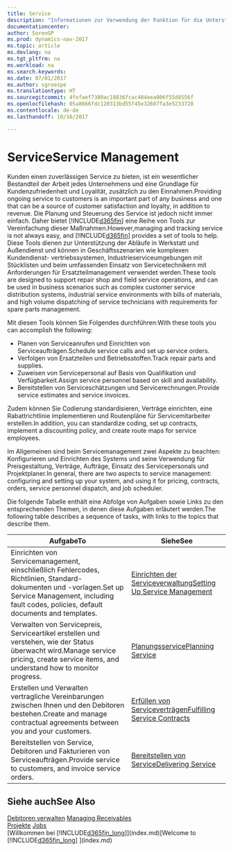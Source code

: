 ```yaml
---
title: Service
description: "Informationen zur Verwendung der Funktion für die Unterstützung der Arbeitsgänge Werkstatt und Service."
documentationcenter: 
author: SorenGP
ms.prod: dynamics-nav-2017
ms.topic: article
ms.devlang: na
ms.tgt_pltfrm: na
ms.workload: na
ms.search.keywords: 
ms.date: 07/01/2017
ms.author: sgroespe
ms.translationtype: HT
ms.sourcegitcommit: 4fefaef7380ac10836fcac404eea006f55d8556f
ms.openlocfilehash: 05a8666fdc120313bd55f45e32607fa3e5233728
ms.contentlocale: de-de
ms.lasthandoff: 10/16/2017

---
```

# <a name="service-management"></a><span data-ttu-id="d949b-103">Service</span><span class="sxs-lookup"><span data-stu-id="d949b-103">Service Management</span></span>
<span data-ttu-id="d949b-104">Kunden einen zuverlässigen Service zu bieten, ist ein wesentlicher Bestandteil der Arbeit jedes Unternehmens und eine Grundlage für Kundenzufriedenheit und Loyalität, zusätzlich zu den Einnahmen.</span><span class="sxs-lookup"><span data-stu-id="d949b-104">Providing ongoing service to customers is an important part of any business and one that can be a source of customer satisfaction and loyalty, in addition to revenue.</span></span> <span data-ttu-id="d949b-105">Die Planung und Steuerung des Service ist jedoch nicht immer einfach. Daher bietet [!INCLUDE[d365fin](includes/d365fin_md.md)] eine Reihe von Tools zur Vereinfachung dieser Maßnahmen.</span><span class="sxs-lookup"><span data-stu-id="d949b-105">However,managing and tracking service is not always easy, and [!INCLUDE[d365fin](includes/d365fin_md.md)] provides a set of tools to help.</span></span> <span data-ttu-id="d949b-106">Diese Tools dienen zur Unterstützung der Abläufe in Werkstatt und Außendienst und können in Geschäftsszenarien wie komplexen Kundendienst- vertriebssystemen, Industrieserviceumgebungen mit Stücklisten und beim umfassenden Einsatz von Servicetechnikern mit Anforderungen für Ersatzteilmanagement verwendet werden.</span><span class="sxs-lookup"><span data-stu-id="d949b-106">These tools are designed to support repair shop and field service operations, and can be used in business scenarios such as complex customer service distribution systems, industrial service environments with bills of materials, and high volume dispatching of service technicians with requirements for spare parts management.</span></span>  

 <span data-ttu-id="d949b-107">Mit diesen Tools können Sie Folgendes durchführen:</span><span class="sxs-lookup"><span data-stu-id="d949b-107">With these tools you can accomplish the following:</span></span>  

* <span data-ttu-id="d949b-108">Planen von Serviceanrufen und Einrichten von Serviceaufträgen.</span><span class="sxs-lookup"><span data-stu-id="d949b-108">Schedule service calls and set up service orders.</span></span>  
* <span data-ttu-id="d949b-109">Verfolgen von Ersatzteilen und Betriebsstoffen.</span><span class="sxs-lookup"><span data-stu-id="d949b-109">Track repair parts and supplies.</span></span>  
* <span data-ttu-id="d949b-110">Zuweisen von Servicepersonal auf Basis von Qualifikation und Verfügbarkeit.</span><span class="sxs-lookup"><span data-stu-id="d949b-110">Assign service personnel based on skill and availability.</span></span>  
* <span data-ttu-id="d949b-111">Bereitstellen von Serviceschätzungen und Servicerechnungen.</span><span class="sxs-lookup"><span data-stu-id="d949b-111">Provide service estimates and service invoices.</span></span>  

<span data-ttu-id="d949b-112">Zudem können Sie Codierung standardisieren, Verträge einrichten, eine Rabattrichtlinie implementieren und Routenpläne für Servicemitarbeiter erstellen.</span><span class="sxs-lookup"><span data-stu-id="d949b-112">In addition, you can standardize coding, set up contracts, implement a discounting policy, and create route maps for service employees.</span></span>  

<span data-ttu-id="d949b-113">Im Allgemeinen sind beim Servicemanagement zwei Aspekte zu beachten: Konfigurieren und Einrichten des Systems und seine Verwendung für Preisgestaltung, Verträge, Aufträge, Einsatz des Servicepersonals und Projektplaner.</span><span class="sxs-lookup"><span data-stu-id="d949b-113">In general, there are two aspects to service management: configuring and setting up your system, and using it for pricing, contracts, orders, service personnel dispatch, and job scheduler.</span></span>  

<span data-ttu-id="d949b-114">Die folgende Tabelle enthält eine Abfolge von Aufgaben sowie Links zu den entsprechenden Themen, in denen diese Aufgaben erläutert werden.</span><span class="sxs-lookup"><span data-stu-id="d949b-114">The following table describes a sequence of tasks, with links to the topics that describe them.</span></span>   

|<span data-ttu-id="d949b-115">**Aufgabe**</span><span class="sxs-lookup"><span data-stu-id="d949b-115">**To**</span></span>|<span data-ttu-id="d949b-116">**Siehe**</span><span class="sxs-lookup"><span data-stu-id="d949b-116">**See**</span></span>|  
|------------|-------------|  
|<span data-ttu-id="d949b-117">Einrichten von Servicemanagement, einschließlich Fehlercodes, Richtlinien, Standard- dokumenten und -vorlagen.</span><span class="sxs-lookup"><span data-stu-id="d949b-117">Set up Service Management, including fault codes, policies, default documents and templates.</span></span>|[<span data-ttu-id="d949b-118">Einrichten der Serviceverwaltung</span><span class="sxs-lookup"><span data-stu-id="d949b-118">Setting Up Service Management</span></span>](service-setup-service.md)|  
|<span data-ttu-id="d949b-119">Verwalten von Servicepreis, Serviceartikel erstellen und verstehen, wie der Status überwacht wird.</span><span class="sxs-lookup"><span data-stu-id="d949b-119">Manage service pricing, create service items, and understand how to monitor progress.</span></span>|[<span data-ttu-id="d949b-120">Planungsservice</span><span class="sxs-lookup"><span data-stu-id="d949b-120">Planning Service</span></span>](service-plan-service.md)|  
|<span data-ttu-id="d949b-121">Erstellen und Verwalten vertragliche Vereinbarungen zwischen Ihnen und den Debitoren bestehen.</span><span class="sxs-lookup"><span data-stu-id="d949b-121">Create and manage contractual agreements between you and your customers.</span></span>|[<span data-ttu-id="d949b-122">Erfüllen von Serviceverträgen</span><span class="sxs-lookup"><span data-stu-id="d949b-122">Fulfilling Service Contracts</span></span>](service-fulfill-service-contracts.md)|  
|<span data-ttu-id="d949b-123">Bereitstellen von Service, Debitoren und Fakturieren von Serviceaufträgen.</span><span class="sxs-lookup"><span data-stu-id="d949b-123">Provide service to customers, and invoice service orders.</span></span>|[<span data-ttu-id="d949b-124">Bereitstellen von Service</span><span class="sxs-lookup"><span data-stu-id="d949b-124">Delivering Service</span></span>](service-deliver-service.md)|  

## <a name="see-also"></a><span data-ttu-id="d949b-125">Siehe auch</span><span class="sxs-lookup"><span data-stu-id="d949b-125">See Also</span></span>  
<span data-ttu-id="d949b-126">[Debitoren verwalten](receivables-manage-receivables.md) </span><span class="sxs-lookup"><span data-stu-id="d949b-126">[Managing Receivables](receivables-manage-receivables.md) </span></span>  
<span data-ttu-id="d949b-127">[Projekte](projects-how-create-jobs.md) </span><span class="sxs-lookup"><span data-stu-id="d949b-127">[Jobs](projects-how-create-jobs.md) </span></span>  
<span data-ttu-id="d949b-128">[Willkommen bei [!INCLUDE[d365fin_long](includes/d365fin_long_md.md)]](index.md)</span><span class="sxs-lookup"><span data-stu-id="d949b-128">[Welcome to [!INCLUDE[d365fin_long](includes/d365fin_long_md.md)] ](index.md)</span></span>

